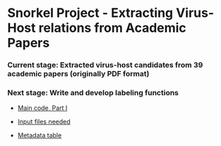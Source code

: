 # Snorkel Project - Extracting Virus-Host relations from Academic Papers

### Current stage: Extracted virus-host candidates from 39 academic papers (originally PDF format) 
### Next stage: Write and develop labeling functions

- [Main code, Part I](https://github.com/EricaXia/snorkel/blob/master/snorkel_test-2.ipynb)
 
- [Input files needed](https://github.com/EricaXia/snorkel/tree/master/data)

- [Metadata table](https://github.com/EricaXia/snorkel/blob/master/metadata.tsv) 


